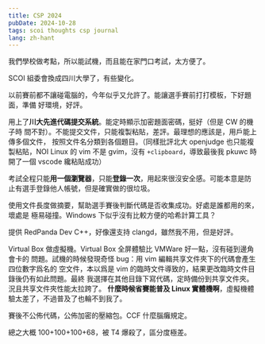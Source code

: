 ```yaml
---
title: CSP 2024
pubDate: 2024-10-28
tags: scoi thoughts csp journal
lang: zh-hant
---
```


我們學校做考點，所以能試機，而且能在家門口考試，太方便了。

SCOI 組委會換成四川大學了，有些變化。

以前賽前都不讓碰電腦的，今年似乎又允許了。能讓選手賽前打打模板，下好題面，準備
好環境，好評。

用上了**川大先進代碼提交系統**。能定時顯示加密題面密碼，挺好（但是 CW 的機子時
間不對）。不能提交文件，只能複製粘貼，差評。最理想的應該是，用戶能上傳多個文件，
按照文件名分類到各個題目。（同樣批評北大 openjudge 也只能複製粘貼，NOI Linux 的
vim 不是 gvim，沒有 `+clipboard`，導致最後我 pkuwc 時開了一個 vscode 纔粘貼成功）

考試全程只能**用一個瀏覽器**，只能**登錄一次**，用起來很沒安全感。可能本意是防
止有選手登錄他人帳號，但是確實做的很垃圾。

使用文件長度做摘要，幫助選手賽後判斷代碼是否收集成功。好處是誰都用的來，壞處是
極易碰撞。Windows 下似乎沒有比較方便的哈希計算工具？

提供 RedPanda Dev C++，好像還支持 clangd，雖然我不用，但是好評。

Virtual Box 做虛擬機。Virtual Box 全屏體驗比 VMWare 好一點，沒有碰到邊角會卡的
問題。試機的時候發現奇怪 bug：用 vim 編輯共享文件夾下的代碼會產生四位數字爲名的
空文件，本以爲是 vim 的臨時文件導致的，結果更改臨時文件目錄後仍有如此問題。最終
我選擇在其他目錄下寫代碼，定時備份到共享文件夾。況且共享文件夾性能太拉跨了。
**什麼時候省賽能普及 Linux 實體機啊**，虛擬機體驗太差了，不過普及了也輪不到我了。

賽後不公佈代碼，公佈加密的壓縮包。CCF 什麼腦癱規定。

總之大概 100+100+100+68，被 T4 爆殺了，區分度極差。
